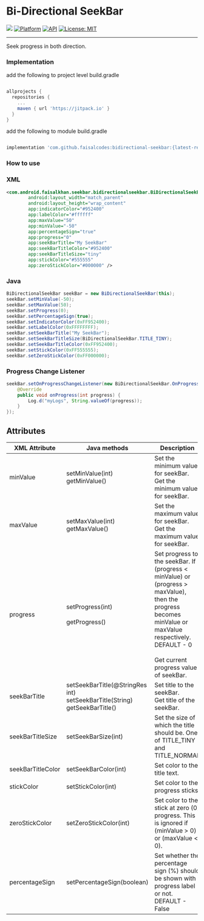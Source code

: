 # Bi-Directional SeekBar

[![](https://jitpack.io/v/faisalcodes/bidirectional-seekbar.svg)](https://jitpack.io/#faisalcodes/bidirectional-seekbar)
[![Platform](https://img.shields.io/badge/platform-Android-yellow.svg)](https://www.android.com)
[![API](https://img.shields.io/badge/API-16%2B-brightgreen.svg?style=flat)](https://android-arsenal.com/api?level=16)
[![License: MIT](https://img.shields.io/badge/License-MIT-yellow.svg)](https://opensource.org/licenses/MIT)

--------------------------------------------------------------------
Seek progress in both direction.

### Implementation

add the following to project level build.gradle
```groovy

allprojects {
  repositories {
    ...
    maven { url 'https://jitpack.io' }
  }
}

```

add the following to module build.gradle
```groovy

implementation 'com.github.faisalcodes:bidirectional-seekbar:{latest-release}'

```
### How to use

### XML
```xml
<com.android.faisalkhan.seekbar.bidirectionalseekbar.BiDirectionalSeekBar
        android:layout_width="match_parent"
        android:layout_height="wrap_content"
        app:indicatorColor="#952400"
        app:labelColor="#ffffff"
        app:maxValue="50"
        app:minValue="-50"
        app:percentageSign="true"
        app:progress="0"
        app:seekBarTitle="My SeekBar"
        app:seekBarTitleColor="#952400"
        app:seekBarTitleSize="tiny"
        app:stickColor="#555555"
        app:zeroStickColor="#000000" />
```

### Java
```java
BiDirectionalSeekBar seekBar = new BiDirectionalSeekBar(this);
seekBar.setMinValue(-50);
seekBar.setMaxValue(50);
seekBar.setProgress(0);
seekBar.setPercentageSign(true);
seekBar.setIndicatorColor(0xFF952400);
seekBar.setLabelColor(0xFFFFFFFF);
seekBar.setSeekBarTitle("My SeekBar");
seekBar.setSeekBarTitleSize(BiDirectionalSeekBar.TITLE_TINY);
seekBar.setSeekBarTitleColor(0xFF952400);
seekBar.setStickColor(0xFF555555);
seekBar.setZeroStickColor(0xFF000000);
```
### Progress Change Listener
```java
seekBar.setOnProgressChangeListener(new BiDirectionalSeekBar.OnProgressChangeListener() {
    @Override
    public void onProgress(int progress) {
        Log.d("myLogs", String.valueOf(progress));
    }
});
```
## Attributes
| XML Attribute | Java methods                      | Description                                                              |
|---------------|-----------------------------------|--------------------------------------------------------------------------|
| minValue      | setMinValue(int)<br>getMinValue() | Set the minimum value for seekBar.<br>Get the minimum value for seekBar. |
| maxValue      | setMaxValue(int)<br>getMaxValue() | Set the maximum value for seekBar.<br>Get the maximum value for seekBar. |
| progress      | setProgress(int)<br><br>getProgress() | Set progress to the seekBar. If (progress < minValue) or (progress > maxValue), then the progress becomes minValue or maxValue respectively. DEFAULT - 0<br><br>Get current progress value of seekBar. |
| seekBarTitle  | setSeekBarTitle(@StringRes int)<br>setSeekBarTitle(String)<br>getSeekBarTitle() | Set title to the seekBar.<br>Get title of the seekBar. |
| seekBarTitleSize  | setSeekBarSize(int) | Set the size of which the title should be. One of TITLE_TINY and TITLE_NORMAL |
| seekBarTitleColor | setSeekBarColor(int) | Set color to the title text. |
| stickColor | setStickColor(int) | Set color to the progress sticks. |
| zeroStickColor | setZeroStickColor(int) | Set color to the stick at zero (0) progress. This is ignored if (minValue > 0) or (maxValue < 0). |
| percentageSign| setPercentageSign(boolean) | Set whether the percentage sign (%) should be shown with progress label or not. DEFAULT - False |
